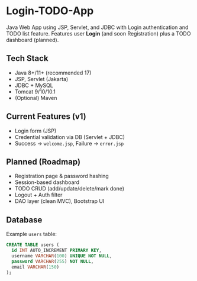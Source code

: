 # Login-TODO-App
Java Web App using JSP, Servlet, and JDBC with Login authentication and TODO list feature.
Features user **Login** (and soon Registration) plus a TODO dashboard (planned).

## Tech Stack
- Java 8+/11+ (recommended 17)
- JSP, Servlet (Jakarta)
- JDBC + MySQL
- Tomcat 9/10/10.1
- (Optional) Maven

## Current Features (v1)
- Login form (JSP)
- Credential validation via DB (Servlet + JDBC)
- Success → `welcome.jsp`, Failure → `error.jsp`

## Planned (Roadmap)
- Registration page & password hashing
- Session-based dashboard
- TODO CRUD (add/update/delete/mark done)
- Logout + Auth filter
- DAO layer (clean MVC), Bootstrap UI

## Database
Example `users` table:
```sql
CREATE TABLE users (
  id INT AUTO_INCREMENT PRIMARY KEY,
  username VARCHAR(100) UNIQUE NOT NULL,
  password VARCHAR(255) NOT NULL,
  email VARCHAR(150)
);
